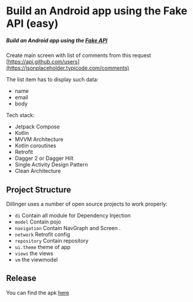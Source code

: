 # Build an Android app using the Fake API (easy)
##### Build an Android app using the [Fake API](https://jsonplaceholder.typicode.com/comments)

Create main screen with list of comments from this request [https://api.github.com/users](https://jsonplaceholder.typicode.com/comments)

The list item has to display such data:

- name
- email
- body

Tech stack:

- Jetpack Compose
- Kotlin
- MVVM Architecture
- Kotlin coroutines
- Retrofit
- Dagger 2 or Dagger Hilt
- Single Activity Design Pattern
- Clean Architecture
## Project Structure


Dillinger uses a number of open source projects to work properly:

- ```di``` Contain all module for Dependency Injection
- ```model```  Contain pojo
- ```navigation```  Contain NavGraph and Screen .
- ```network```  Retrofit config
- ```repository``` Contain repository
- ```ui.theme``` theme of app
- ```views``` the views
- ```vm``` the viewmodel

## Release
You can find the apk  [here](https://jsonplaceholder.typicode.com/comments)